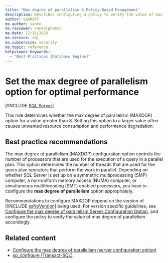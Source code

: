 ```yaml
---
title: "Max degree of parallelism & Policy-Based Management"
description: Describes configuring a policy to verify the value of max degree of parallelism for Policy-Based Management for SQL Server.
author: VanMSFT
ms.author: vanto
ms.reviewer: randolphwest
ms.date: 12/15/2023
ms.service: sql
ms.subservice: security
ms.topic: reference
helpviewer_keywords:
  - "Best Practices [Database Engine]"
---
```

# Set the max degree of parallelism option for optimal performance

[!INCLUDE [SQL Server](../../includes/applies-to-version/sqlserver.md)]

This rule determines whether the max degree of parallelism (MAXDOP) option for a value greater than 8. Setting this option to a larger value often causes unwanted resource consumption and performance degradation.

## Best practice recommendations

The max degree of parallelism (MAXDOP) configuration option controls the number of processors that are used for the execution of a query in a parallel plan. This option determines the number of threads that are used for the query plan operators that perform the work in parallel. Depending on whether SQL Server is set up on a symmetric multiprocessing (SMP) computer, a non-uniform memory access (NUMA) computer, or simultaneous multithreading (SMT) enabled processors, you have to configure the **max degree of parallelism** option appropriately.

Recommendations to configure MAXDOP depend on the version of [!INCLUDE [ssNoVersion](../../includes/ssnoversion-md.md)] being used. For version specific guidelines, see [Configure the max degree of parallelism Server Configuration Option](../../database-engine/configure-windows/configure-the-max-degree-of-parallelism-server-configuration-option.md#recommendations), and configure the policy to verify the value of max degree of parallelism accordingly.

## Related content

- [Configure the max degree of parallelism (server configuration option)](../../database-engine/configure-windows/configure-the-max-degree-of-parallelism-server-configuration-option.md)
- [sp_configure (Transact-SQL)](../system-stored-procedures/sp-configure-transact-sql.md)
